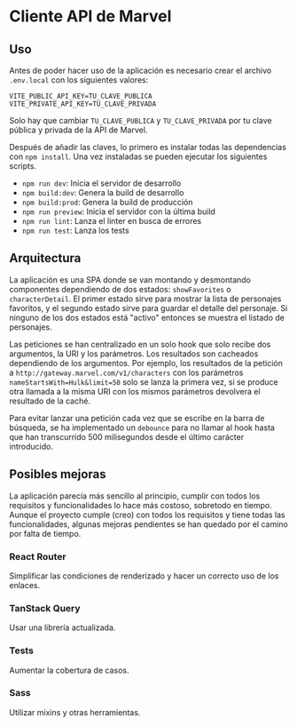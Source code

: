 # Cliente API de Marvel

## Uso

Antes de poder hacer uso de la aplicación es necesario crear el archivo `.env.local` con los siguientes valores:

```
VITE_PUBLIC_API_KEY=TU_CLAVE_PUBLICA
VITE_PRIVATE_API_KEY=TU_CLAVE_PRIVADA
```

Solo hay que cambiar `TU_CLAVE_PUBLICA` y `TU_CLAVE_PRIVADA` por tu clave pública y privada de la API de Marvel.

Después de añadir las claves, lo primero es instalar todas las dependencias con `npm install`. Una vez instaladas se pueden ejecutar los siguientes scripts.

- `npm run dev`: Inicia el servidor de desarrollo
- `npm build:dev`: Genera la build de desarrollo
- `npm build:prod`: Genera la build de producción
- `npm run preview`: Inicia el servidor con la última build
- `npm run lint`: Lanza el linter en busca de errores
- `npm run test`: Lanza los tests

## Arquitectura

La aplicación es una SPA donde se van montando y desmontando componentes dependiendo de dos estados: `showFavorites` o `characterDetail`. El primer estado sirve para mostrar la lista de personajes favoritos, y el segundo estado sirve para guardar el detalle del personaje. Si ninguno de los dos estados está "activo" entonces se muestra el listado de personajes.

Las peticiones se han centralizado en un solo hook que solo recibe dos argumentos, la URI y los parámetros. Los resultados son cacheados dependiendo de los argumentos. Por ejemplo, los resultados de la petición a `http://gateway.marvel.com/v1/characters` con los parámetros `nameStartsWith=Hulk&limit=50` solo se lanza la primera vez, si se produce otra llamada a la misma URI con los mismos parámetros devolvera el resultado de la caché.

Para evitar lanzar una petición cada vez que se escribe en la barra de búsqueda, se ha implementado un `debounce` para no llamar al hook hasta que han transcurrido 500 milisegundos desde el último carácter introducido.

## Posibles mejoras

La aplicación parecía más sencillo al principio, cumplir con todos los requisitos y funcionalidades lo hace más costoso, sobretodo en tiempo. Aunque el proyecto cumple (creo) con todos los requisitos y tiene todas las funcionalidades, algunas mejoras pendientes se han quedado por el camino por falta de tiempo.

### React Router

Simplificar las condiciones de renderizado y hacer un correcto uso de los enlaces.

### TanStack Query

Usar una librería actualizada.

### Tests

Aumentar la cobertura de casos.

### Sass

Utilizar mixins y otras herramientas.
